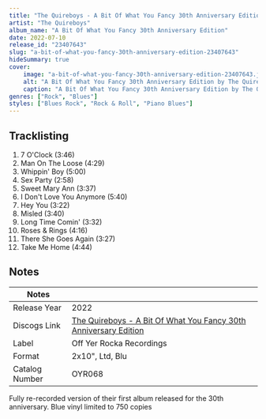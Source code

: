 ```yaml
---
title: "The Quireboys - A Bit Of What You Fancy 30th Anniversary Edition"
artist: "The Quireboys"
album_name: "A Bit Of What You Fancy 30th Anniversary Edition"
date: 2022-07-10
release_id: "23407643"
slug: "a-bit-of-what-you-fancy-30th-anniversary-edition-23407643"
hideSummary: true
cover:
    image: "a-bit-of-what-you-fancy-30th-anniversary-edition-23407643.jpg"
    alt: "A Bit Of What You Fancy 30th Anniversary Edition by The Quireboys"
    caption: "A Bit Of What You Fancy 30th Anniversary Edition by The Quireboys"
genres: ["Rock", "Blues"]
styles: ["Blues Rock", "Rock & Roll", "Piano Blues"]
---
```


## Tracklisting
1. 7 O'Clock (3:46)
2. Man On The Loose (4:29)
3. Whippin' Boy (5:00)
4. Sex Party (2:58)
5. Sweet Mary Ann (3:37)
6. I Don't Love You Anymore (5:40)
7. Hey You (3:22)
8. Misled (3:40)
9. Long Time Comin' (3:32)
10. Roses & Rings (4:16)
11. There She Goes Again (3:27)
12. Take Me Home (4:44)



## Notes

| Notes          |             |
| ---------------| ----------- |
| Release Year   | 2022 |
| Discogs Link   | [The Quireboys - A Bit Of What You Fancy 30th Anniversary Edition](https://www.discogs.com/release/23407643-The-Quireboys-A-Bit-Of-What-You-Fancy-30th-Anniversary-Edition) |
| Label          | Off Yer Rocka Recordings |
| Format         | 2x10\", Ltd, Blu |
| Catalog Number | OYR068 |

Fully re-recorded version of their first album released for the 30th anniversary. Blue vinyl limited to 750 copies

